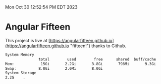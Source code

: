 Mon Oct 30 12:52:54 PM EDT 2023

# Angular Fifteen


This project is live at [https://angularfifteen.github.io](https://angularfifteen.github.io "fifteen!") thanks to Github.

```bash
System Memory
               total        used        free      shared  buff/cache   available
Mem:            15Gi       2.2Gi       3.8Gi       798Mi       9.3Gi        11Gi
Swap:          8.0Gi       2.0Mi       8.0Gi
System Storage
2.2G	.
```
